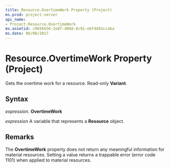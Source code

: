 ```yaml
---
title: Resource.OvertimeWork Property (Project)
ms.prod: project-server
api_name:
- Project.Resource.OvertimeWork
ms.assetid: c9656656-2e8f-d09d-8c91-ebf4d42ccaba
ms.date: 06/08/2017
---
```



# Resource.OvertimeWork Property (Project)

Gets the overtime work for a resource. Read-only **Variant**.


## Syntax

 _expression_. **OvertimeWork**

 _expression_ A variable that represents a **Resource** object.


## Remarks

The **OvertimeWork** property does not return any meaningful information for material resources. Setting a value returns a trappable error (error code 1101) when applied to material resources.


